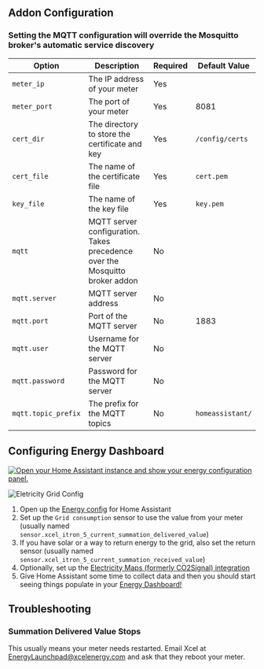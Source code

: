 ## Addon Configuration

### Setting the MQTT configuration will override the Mosquitto broker's automatic service discovery

| Option              | Description                                                                 | Required | Default Value    |
| ------------------- | --------------------------------------------------------------------------- | -------- | ---------------- |
| `meter_ip`          | The IP address of your meter                                                | Yes      |                  |
| `meter_port`        | The port of your meter                                                      | Yes      | 8081             |
| `cert_dir`          | The directory to store the certificate and key                              | Yes      | `/config/certs`  |
| `cert_file`         | The name of the certificate file                                            | Yes      | `cert.pem`       |
| `key_file`          | The name of the key file                                                    | Yes      | `key.pem`        |
| `mqtt`              | MQTT server configuration. Takes precedence over the Mosquitto broker addon | No       |
| `mqtt.server`       | MQTT server address                                                         | No       |
| `mqtt.port`         | Port of the MQTT server                                                     | No       | 1883             |
| `mqtt.user`         | Username for the MQTT server                                                | No       |                  |
| `mqtt.password`     | Password for the MQTT server                                                | No       |                  |
| `mqtt.topic_prefix` | The prefix for the MQTT topics                                              | No       | `homeassistant/` |

## Configuring Energy Dashboard

[![Open your Home Assistant instance and show your energy configuration panel.](https://my.home-assistant.io/badges/config_energy.svg)](https://my.home-assistant.io/redirect/config_energy/)

![Eletricity Grid Config](https://raw.githubusercontent.com/wingrunr21/hassio-xcel-itron-mqtt/refs/heads/main/images/electricity_grid.png)

1. Open up the [Energy config](https://my.home-assistant.io/redirect/config_energy/) for Home Assistant
2. Set up the `Grid consumption` sensor to use the value from your meter (usually named `sensor.xcel_itron_5_current_summation_delivered_value`)
3. If you have solar or a way to return energy to the grid, also set the return sensor (usually named `sensor.xcel_itron_5_current_summation_received_value`)
4. Optionally, set up the [Electricity Maps (formerly CO2Signal) integration](https://www.home-assistant.io/integrations/co2signal/)
5. Give Home Assistant some time to collect data and then you should start seeing things populate in your [Energy Dashboard!](https://my.home-assistant.io/redirect/energy/)

## Troubleshooting

### Summation Delivered Value Stops

This usually means your meter needs restarted. Email Xcel at EnergyLaunchpad@xcelenergy.com and ask that they reboot your meter.
